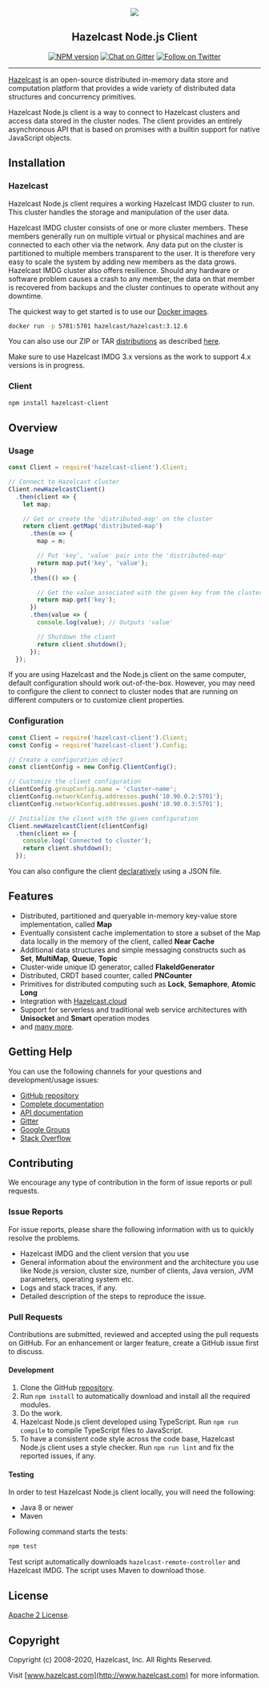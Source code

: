 <p align="center">
    <a href="https://github.com/hazelcast/hazelcast-nodejs-client/">
        <img src="https://3l0wd94f0qdd10om8642z9se-wpengine.netdna-ssl.com/images/logos/hazelcast-logo-horz_md.png" />
    </a>
    <h2 align="center">Hazelcast Node.js Client</h2>
</p>

<p align="center">
    <a href="https://www.npmjs.com/package/hazelcast-client"><img src="https://img.shields.io/npm/v/hazelcast-client" alt="NPM version"></a>
    <a href="https://gitter.im/hazelcast/hazelcast?utm_source=badge&utm_medium=badge&utm_campaign=pr-badge&utm_content=badge"><img src="https://img.shields.io/gitter/room/gitterHQ/gitter.svg" alt="Chat on Gitter"></a>
    <a href="https://twitter.com/Hazelcast"><img src="https://img.shields.io/twitter/follow/Hazelcast.svg?style=flat-square&colorA=1da1f2&colorB=&label=Follow%20on%20Twitter" alt="Follow on Twitter"></a>
</p>

---

[Hazelcast](https://hazelcast.org/) is an open-source distributed in-memory data store and computation platform that
provides a wide variety of distributed data structures and concurrency primitives.

Hazelcast Node.js client is a way to connect to Hazelcast clusters and access data stored in the cluster nodes.
The client provides an entirely asynchronous API that is based on promises with a builtin support for native
JavaScript objects.

## Installation

### Hazelcast

Hazelcast Node.js client requires a working Hazelcast IMDG cluster to run. This cluster handles the storage and
manipulation of the user data.

Hazelcast IMDG cluster consists of one or more cluster members. These members generally run on multiple virtual or
physical machines and are connected to each other via the network. Any data put on the cluster is partitioned to
multiple members transparent to the user. It is therefore very easy to scale the system by adding new members as
the data grows. Hazelcast IMDG cluster also offers resilience. Should any hardware or software problem causes a crash
to any member, the data on that member is recovered from backups and the cluster continues to operate without any
downtime.

The quickest way to get started is to use our [Docker images](https://hub.docker.com/r/hazelcast/hazelcast/).

```bash
docker run -p 5701:5701 hazelcast/hazelcast:3.12.6
```

You can also use our ZIP or TAR [distributions](https://hazelcast.org/imdg/download/archives/#hazelcast-imdg)
as described [here](https://github.com/hazelcast/hazelcast-nodejs-client#121-setting-up-a-hazelcast-imdg-cluster).

Make sure to use Hazelcast IMDG 3.x versions as the work to support 4.x versions is in progress.

### Client

```bash
npm install hazelcast-client
```

## Overview

### Usage

```js
const Client = require('hazelcast-client').Client;

// Connect to Hazelcast cluster
Client.newHazelcastClient()
  .then(client => {
    let map;

    // Get or create the 'distributed-map' on the cluster
    return client.getMap('distributed-map')
      .then(m => {
        map = m;

        // Put 'key', 'value' pair into the 'distributed-map'
        return map.put('key', 'value');
      })
      .then(() => {

        // Get the value associated with the given key from the cluster
        return map.get('key');
      })
      .then(value => {
        console.log(value); // Outputs 'value'

        // Shutdown the client
        return client.shutdown();
      });
  });
```

If you are using Hazelcast and the Node.js client on the same computer, default configuration should work
out-of-the-box. However, you may need to configure the client to connect to cluster nodes that are running on
different computers or to customize client properties.

### Configuration

```js
const Client = require('hazelcast-client').Client;
const Config = require('hazelcast-client').Config;

// Create a configuration object
const clientConfig = new Config.ClientConfig();

// Customize the client configuration
clientConfig.groupConfig.name = 'cluster-name';
clientConfig.networkConfig.addresses.push('10.90.0.2:5701');
clientConfig.networkConfig.addresses.push('10.90.0.3:5701');

// Initialize the client with the given configuration
Client.newHazelcastClient(clientConfig)
  .then(client => {
    console.log('Connected to cluster');
    return client.shutdown();
  });
```

You can also configure the client
[declaratively](https://github.com/hazelcast/hazelcast-nodejs-client#312-declarative-configuration-json) using a JSON file.

## Features

* Distributed, partitioned and queryable in-memory key-value store implementation, called **Map**
* Eventually consistent cache implementation to store a subset of the Map data locally in the memory of the client, called **Near Cache**
* Additional data structures and simple messaging constructs such as **Set**, **MultiMap**, **Queue**, **Topic**
* Cluster-wide unique ID generator, called **FlakeIdGenerator**
* Distributed, CRDT based counter, called **PNCounter**
* Primitives for distributed computing such as **Lock**, **Semaphore**, **Atomic Long**
* Integration with [Hazelcast.cloud](https://cloud.hazelcast.com/)
* Support for serverless and traditional web service architectures with **Unisocket** and **Smart** operation modes
* and [many more](https://github.com/hazelcast/hazelcast-nodejs-client#2-features).

## Getting Help

You can use the following channels for your questions and development/usage issues:

* [GitHub repository](https://github.com/hazelcast/hazelcast-nodejs-client)
* [Complete documentation](https://github.com/hazelcast/hazelcast-nodejs-client/blob/master/README.md)
* [API documentation](http://hazelcast.github.io/hazelcast-nodejs-client/api/current/docs/)
* [Gitter](https://gitter.im/hazelcast/hazelcast)
* [Google Groups](https://groups.google.com/forum/#!forum/hazelcast)
* [Stack Overflow](https://stackoverflow.com/questions/tagged/hazelcast)

## Contributing

We encourage any type of contribution in the form of issue reports or pull requests.

### Issue Reports

For issue reports, please share the following information with us to quickly resolve the problems.

* Hazelcast IMDG and the client version that you use
* General information about the environment and the architecture you use like Node.js version, cluster size, number of clients, Java version, JVM parameters, operating system etc.
* Logs and stack traces, if any.
* Detailed description of the steps to reproduce the issue.

### Pull Requests

Contributions are submitted, reviewed and accepted using the pull requests on GitHub. For an enhancement or larger
feature, create a GitHub issue first to discuss.

#### Development

1. Clone the GitHub [repository](https://github.com/hazelcast/hazelcast-nodejs-client.git).
2. Run `npm install` to automatically download and install all the required modules.
3. Do the work.
4. Hazelcast Node.js client developed using TypeScript. Run `npm run compile` to compile TypeScript files to JavaScript.
5. To have a consistent code style across the code base, Hazelcast Node.js client uses a style checker. Run `npm run lint` and fix the reported issues, if any.

#### Testing

In order to test Hazelcast Node.js client locally, you will need the following:

* Java 8 or newer
* Maven

Following command starts the tests:

```bash
npm test
```

Test script automatically downloads `hazelcast-remote-controller` and Hazelcast IMDG. The script uses Maven to download those.

## License

[Apache 2 License](https://github.com/hazelcast/hazelcast-nodejs-client/blob/master/LICENSE).

## Copyright

Copyright (c) 2008-2020, Hazelcast, Inc. All Rights Reserved.

Visit [www.hazelcast.com](http://www.hazelcast.com) for more information.
